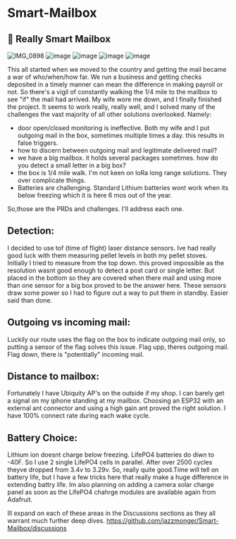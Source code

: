 # Smart-Mailbox
## 👋 Really Smart Mailbox

![IMG_0898](https://github.com/user-attachments/assets/589818ac-c647-4411-996b-f8bd7c9f2783) ![image](https://github.com/user-attachments/assets/d22fc5bf-06ad-4461-b9f1-45b5aef52140)
![image](https://github.com/user-attachments/assets/7ef88d97-25d6-4b1b-8b45-2d1d94712f97)
![image](https://github.com/user-attachments/assets/d06128d1-f7f8-444b-920e-5a9b431a2094)
![image](https://github.com/user-attachments/assets/e15b5274-1175-4aa9-9c47-7a3dac161b37)

This all started when we moved to the country and getting the mail became a war of who/when/how far.  We run a business and getting checks deposited in a timely manner can mean the difference in making payroll or not.  So there's a vigil of constantly walking the 1/4 mile to the mailbox to see "if" the mail had arrived.  My wife wore me down, and I finally finished the project. It seems to work really, really well, and I solved many of the challenges the vast majority of all other solutions overlooked. Namely:

  - door open/closed monitoring is ineffective.  Both my wife and I put outgoing mail in the box, sometimes multiple times a day. this results in false triggers.
  - how to discern between outgoing mail and legitimate delivered mail?
  - we have a big mailbox. it holds several packages sometimes. how do you detect a small letter in a big box?
  - the box is 1/4 mile walk. I'm not keen on loRa long range solutions. They over complicate things.
  - Batteries are challenging.  Standard Lithium batteries wont work when its below freezing which it is here 6 mos out of the year.

So,those are the PRDs and challenges. I'll address each one.

## Detection:
I decided to use tof (time of flight) laser distance sensors. Ive had really good luck with them measuring pellet levels in both my pellet stoves. Initially I tried to measure from the top down. this proved impossible as the resolution wasnt good enough to detect a post card or single letter.  But placed in the bottom so they are covered when there mail and using more than one sensor for a big box proved to be the answer here. These sensors draw some power so I had to figure out a way to put them in standby. Easier said than done.

## Outgoing vs incoming mail: 
Luckily our route uses the flag on the box to indicate outgoing mail only, so putting a sensor of the flag solves this issue.  Flag upp, theres outgoing mail.  Flag down, there is "potentially" incoming mail.

## Distance to mailbox: 
Fortunately I have Ubiquity AP's on the outside if my shop.  I can barely get a signal on my iphone standing at my mailbox. Choosing an ESP32 with an external ant connector and using a high gain ant proved the right solution. I have 100% connect rate during each wake cycle.

## Battery Choice: 
Lithium ion doesnt charge below freezing. LifePO4 batteries do diwn to -40F. So I use 2 single LifePO4 cells in parallel.  After over 2500 cycles theyve dropped from 3.4v to 3.29v. So, really quite good.Time will tell on battery life, but I have a few tricks here that really make a huge difference in extending battry life. Im also planning on adding a camera solar charge panel as soon as the LifePO4 chahrge modules are available again from Adafruit.

Ill expand on each of these areas in the Discussions sections as they all warrant much further deep dives. 
https://github.com/jazzmonger/Smart-Mailbox/discussions
